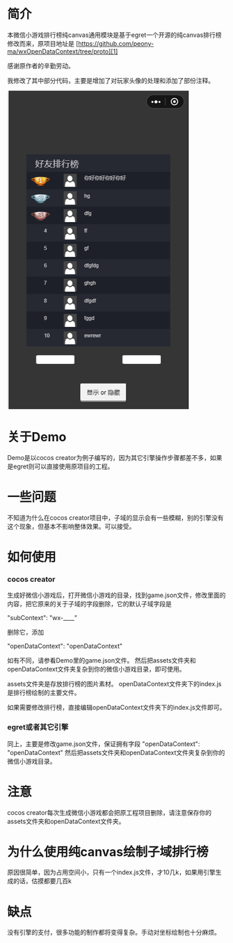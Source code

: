 # 简介
本微信小游戏排行榜纯canvas通用模块是基于egret一个开源的纯canvas排行榜修改而来，原项目地址是
[https://github.com/peony-ma/wxOpenDataContext/tree/proto][1]

感谢原作者的辛勤劳动。

我修改了其中部分代码，主要是增加了对玩家头像的处理和添加了部份注释。

![](QQ截图20180601135948.png)

# 关于Demo
Demo是以cocos creator为例子编写的，因为其它引擎操作步骤都差不多，如果是egret则可以直接使用原项目的工程。

# 一些问题
不知道为什么在cocos creator项目中，子域的显示会有一些模糊，别的引擎没有这个现象，但基本不影响整体效果。可以接受。

# 如何使用
### cocos creator
生成好微信小游戏后，打开微信小游戏的目录，找到game.json文件，修改里面的内容，把它原来的关于子域的字段删除，它的默认子域字段是

"subContext": "wx-____"

删除它，添加

"openDataContext": "openDataContext"

如有不同，请参看Demo里的game.json文件。
然后把assets文件夹和openDataContext文件夹复杂到你的微信小游戏目录，即可使用。

assets文件夹是存放排行榜的图片素材。
openDataContext文件夹下的index.js是排行榜绘制的主要文件。

如果需要修改排行榜，直接编辑openDataContext文件夹下的index.js文件即可。

### egret或者其它引擎
同上，主要是修改game.json文件，保证拥有字段
"openDataContext": "openDataContext"
然后把assets文件夹和openDataContext文件夹复杂到你的微信小游戏目录。


# 注意
cocos creator每次生成微信小游戏都会把原工程项目删除，请注意保存你的assets文件夹和openDataContext文件夹。

# 为什么使用纯canvas绘制子域排行榜
原因很简单，因为占用空间小，只有一个index.js文件，才10几k，如果用引擎生成的话，估摸都要几百k

# 缺点
没有引擎的支付，很多功能的制作都将变得复杂。手动对坐标绘制也十分麻烦。

  [1]: https://github.com/peony-ma/wxOpenDataContext/tree/proto
